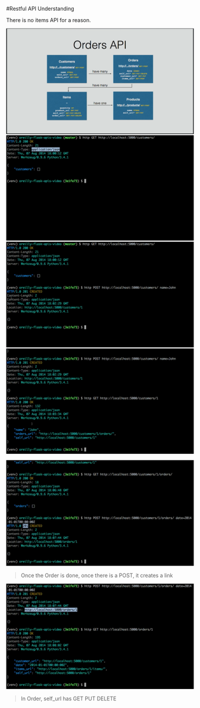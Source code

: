 #Restful API Understanding


There is no items API for a reason.  

![Image](./blob/OrdersAPI.png?raw=true)
![Image](./blob/GET_Request.png?raw=true)
![Image](./blob/POST_JSON.png?raw=true)
![Image](./blob/GET_response.png?raw=true)

![Image](./blob/POST_order.png?raw=true)
> Once the Order is done, once there is a POST, it creates a link

![Image](./blob/GET_posted_post.png?raw=true)
> In Order, self_url has GET PUT DELETE

